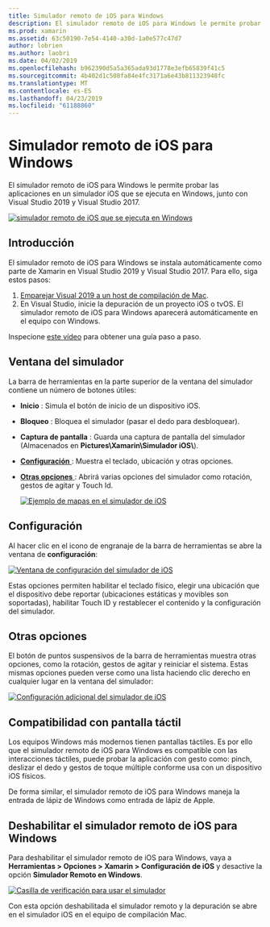 ```yaml
---
title: Simulador remoto de iOS para Windows
description: El simulador remoto de iOS para Windows le permite probar las aplicaciones en un simulador iOS que se ejecuta en Windows junto con Visual Studio 2019.
ms.prod: xamarin
ms.assetid: 63c50190-7e54-4140-a30d-1a0e577c47d7
author: lobrien
ms.author: laobri
ms.date: 04/02/2019
ms.openlocfilehash: b962390d5a5a365ada93d1778e3efb65839f41c5
ms.sourcegitcommit: 4b402d1c508fa84e4fc3171a6e43b811323948fc
ms.translationtype: MT
ms.contentlocale: es-ES
ms.lasthandoff: 04/23/2019
ms.locfileid: "61188860"
---
```

# <a name="remoted-ios-simulator-for-windows"></a>Simulador remoto de iOS para Windows

El simulador remoto de iOS para Windows le permite probar las aplicaciones en un simulador iOS que se ejecuta en Windows, junto con Visual Studio 2019 y Visual Studio 2017.

[![simulador remoto de iOS que se ejecuta en Windows](images/hero-sml.png "simulador remoto de iOS que se ejecuta en Windows")](images/hero.png#lightbox)

## <a name="getting-started"></a>Introducción

El simulador remoto de iOS para Windows se instala automáticamente como parte de Xamarin en Visual Studio 2019 y Visual Studio 2017. Para ello, siga estos pasos:

1. [Emparejar Visual 2019 a un host de compilación de Mac](~/ios/get-started/installation/windows/connecting-to-mac/index.md).
2. En Visual Studio, inicie la depuración de un proyecto iOS o tvOS. El simulador remoto de iOS para Windows aparecerá automáticamente en el equipo con Windows.

Inspecione [este vídeo](deploy.md) para obtener una guía paso a paso.

## <a name="simulator-window"></a>Ventana del simulador

La barra de herramientas en la parte superior de la ventana del simulador contiene un número de botones útiles:

- **Inicio** : Simula el botón de inicio de un dispositivo iOS.
- **Bloqueo** : Bloquea el simulador (pasar el dedo para desbloquear).
- **Captura de pantalla** : Guarda una captura de pantalla del simulador (Almacenados en **Pictures\Xamarin\Simulador iOS\\**).
- [**Configuración** ](#settings) : Muestra el teclado, ubicación y otras opciones.
- [**Otras opciones** ](#other-options) : Abrirá varias opciones del simulador como rotación, gestos de agitar y Touch Id.

    [![Ejemplo de mapas en el simulador de iOS](images/maps-app-sml.png "Ejemplo de mapas en el simulador de iOS")](images/maps-app.png#lightbox)

## <a name="settings"></a>Configuración

Al hacer clic en el icono de engranaje de la barra de herramientas se abre la ventana de **configuración**:

[![Ventana de configuración del simulador de iOS](images/settings-sml.png "Ventana de configuración del simulador de iOS")](images/settings.png#lightbox)

Estas opciones permiten habilitar el teclado físico, elegir una ubicación que el dispositivo debe reportar (ubicaciones estáticas y movibles son soportadas), habilitar Touch ID y restablecer el contenido y la configuración del simulador.

## <a name="other-options"></a>Otras opciones

El botón de puntos suspensivos de la barra de herramientas muestra otras opciones, como la rotación, gestos de agitar y reiniciar el sistema. Estas mismas opciones pueden verse como una lista haciendo clic derecho en cualquier lugar en la ventana del simulador:

[![Configuración adicional del simulador de iOS](images/more-sml.png "Configuración adicional del simulador de iOS")](images/more.png#lightbox)

## <a name="touchscreen-support"></a>Compatibilidad con pantalla táctil

Los equipos Windows más modernos tienen pantallas táctiles. Es por ello que el simulador remoto de iOS para Windows es compatible con las interacciones táctiles, puede probar la aplicación con gesto como: pinch, deslizar el dedo y gestos de toque múltiple conforme usa con un dispositivo iOS físicos.

De forma similar, el simulador remoto de iOS para Windows maneja la entrada de lápiz de Windows como entrada de lápiz de Apple.

## <a name="disabling-the-remoted-ios-simulator-for-windows"></a>Deshabilitar el simulador remoto de iOS para Windows

Para deshabilitar el simulador remoto de iOS para Windows, vaya a **Herramientas > Opciones > Xamarin > Configuración de iOS** y desactive la opción **Simulador Remoto en Windows**.

[![Casilla de verificación para usar el simulador](images/options-sml.png "Casilla de verificación para usar el simulador")](images/options.png#lightbox)

Con esta opción deshabilitada el simulador remoto y la depuración se abre en el simulador iOS en el equipo de compilación Mac.
